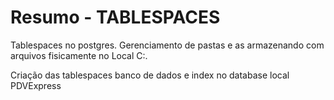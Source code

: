 # Resumo - TABLESPACES

<p> Tablespaces no postgres. Gerenciamento de pastas e as armazenando com arquivos fisicamente no Local C:. </p>

<p> Criação das tablespaces banco de dados e index no database local PDVExpress </p>